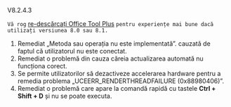 V8.2.4.3

`Vă rog` [re-descărcați Office Tool Plus](http://otp.landian.vip/) `pentru experiențe mai bune dacă utilizați versiunea 8.0 sau 8.1.`

1. Remediat „Metoda sau operația nu este implementată”. cauzată de faptul că utilizatorul nu este conectat.
2. Remediat o problemă din cauza căreia actualizarea automată nu funcționa corect.
3. Se permite utilizatorilor să dezactiveze accelerarea hardware pentru a remedia problema „UCEERR_RENDERTHREADFAILURE (0x88980406)”.
4. Remediat o problemă care apare la comandă rapidă cu tastele **Ctrl + Shift + D** și nu se poate executa.